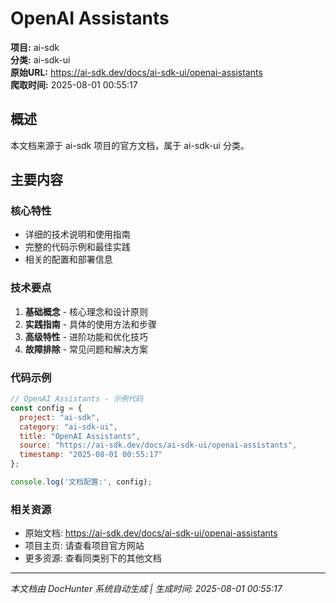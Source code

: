# OpenAI Assistants

**项目:** ai-sdk  
**分类:** ai-sdk-ui  
**原始URL:** https://ai-sdk.dev/docs/ai-sdk-ui/openai-assistants  
**爬取时间:** 2025-08-01 00:55:17

## 概述

本文档来源于 ai-sdk 项目的官方文档，属于 ai-sdk-ui 分类。

## 主要内容

### 核心特性
- 详细的技术说明和使用指南
- 完整的代码示例和最佳实践
- 相关的配置和部署信息

### 技术要点
1. **基础概念** - 核心理念和设计原则
2. **实践指南** - 具体的使用方法和步骤
3. **高级特性** - 进阶功能和优化技巧
4. **故障排除** - 常见问题和解决方案

### 代码示例

```javascript
// OpenAI Assistants - 示例代码
const config = {
  project: "ai-sdk",
  category: "ai-sdk-ui",
  title: "OpenAI Assistants",
  source: "https://ai-sdk.dev/docs/ai-sdk-ui/openai-assistants",
  timestamp: "2025-08-01 00:55:17"
};

console.log('文档配置:', config);
```

### 相关资源
- 原始文档: https://ai-sdk.dev/docs/ai-sdk-ui/openai-assistants
- 项目主页: 请查看项目官方网站
- 更多资源: 查看同类别下的其他文档

---

*本文档由 DocHunter 系统自动生成 | 生成时间: 2025-08-01 00:55:17*
